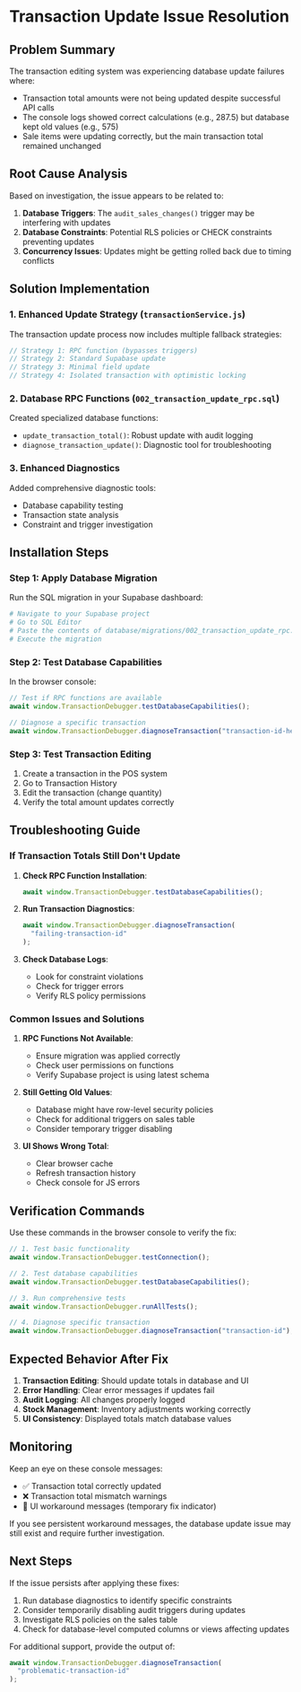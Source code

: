 # Transaction Update Issue Resolution

## Problem Summary

The transaction editing system was experiencing database update failures where:

- Transaction total amounts were not being updated despite successful API calls
- The console logs showed correct calculations (e.g., 287.5) but database kept old values (e.g., 575)
- Sale items were updating correctly, but the main transaction total remained unchanged

## Root Cause Analysis

Based on investigation, the issue appears to be related to:

1. **Database Triggers**: The `audit_sales_changes()` trigger may be interfering with updates
2. **Database Constraints**: Potential RLS policies or CHECK constraints preventing updates
3. **Concurrency Issues**: Updates might be getting rolled back due to timing conflicts

## Solution Implementation

### 1. Enhanced Update Strategy (`transactionService.js`)

The transaction update process now includes multiple fallback strategies:

```javascript
// Strategy 1: RPC function (bypasses triggers)
// Strategy 2: Standard Supabase update
// Strategy 3: Minimal field update
// Strategy 4: Isolated transaction with optimistic locking
```

### 2. Database RPC Functions (`002_transaction_update_rpc.sql`)

Created specialized database functions:

- `update_transaction_total()`: Robust update with audit logging
- `diagnose_transaction_update()`: Diagnostic tool for troubleshooting

### 3. Enhanced Diagnostics

Added comprehensive diagnostic tools:

- Database capability testing
- Transaction state analysis
- Constraint and trigger investigation

## Installation Steps

### Step 1: Apply Database Migration

Run the SQL migration in your Supabase dashboard:

```bash
# Navigate to your Supabase project
# Go to SQL Editor
# Paste the contents of database/migrations/002_transaction_update_rpc.sql
# Execute the migration
```

### Step 2: Test Database Capabilities

In the browser console:

```javascript
// Test if RPC functions are available
await window.TransactionDebugger.testDatabaseCapabilities();

// Diagnose a specific transaction
await window.TransactionDebugger.diagnoseTransaction("transaction-id-here");
```

### Step 3: Test Transaction Editing

1. Create a transaction in the POS system
2. Go to Transaction History
3. Edit the transaction (change quantity)
4. Verify the total amount updates correctly

## Troubleshooting Guide

### If Transaction Totals Still Don't Update

1. **Check RPC Function Installation**:

   ```javascript
   await window.TransactionDebugger.testDatabaseCapabilities();
   ```

2. **Run Transaction Diagnostics**:

   ```javascript
   await window.TransactionDebugger.diagnoseTransaction(
     "failing-transaction-id"
   );
   ```

3. **Check Database Logs**:
   - Look for constraint violations
   - Check for trigger errors
   - Verify RLS policy permissions

### Common Issues and Solutions

1. **RPC Functions Not Available**:

   - Ensure migration was applied correctly
   - Check user permissions on functions
   - Verify Supabase project is using latest schema

2. **Still Getting Old Values**:

   - Database might have row-level security policies
   - Check for additional triggers on sales table
   - Consider temporary trigger disabling

3. **UI Shows Wrong Total**:
   - Clear browser cache
   - Refresh transaction history
   - Check console for JS errors

## Verification Commands

Use these commands in the browser console to verify the fix:

```javascript
// 1. Test basic functionality
await window.TransactionDebugger.testConnection();

// 2. Test database capabilities
await window.TransactionDebugger.testDatabaseCapabilities();

// 3. Run comprehensive tests
await window.TransactionDebugger.runAllTests();

// 4. Diagnose specific transaction
await window.TransactionDebugger.diagnoseTransaction("transaction-id");
```

## Expected Behavior After Fix

1. **Transaction Editing**: Should update totals in database and UI
2. **Error Handling**: Clear error messages if updates fail
3. **Audit Logging**: All changes properly logged
4. **Stock Management**: Inventory adjustments working correctly
5. **UI Consistency**: Displayed totals match database values

## Monitoring

Keep an eye on these console messages:

- ✅ Transaction total correctly updated
- ❌ Transaction total mismatch warnings
- 🔧 UI workaround messages (temporary fix indicator)

If you see persistent workaround messages, the database update issue may still exist and require further investigation.

## Next Steps

If the issue persists after applying these fixes:

1. Run database diagnostics to identify specific constraints
2. Consider temporarily disabling audit triggers during updates
3. Investigate RLS policies on the sales table
4. Check for database-level computed columns or views affecting updates

For additional support, provide the output of:

```javascript
await window.TransactionDebugger.diagnoseTransaction(
  "problematic-transaction-id"
);
```
